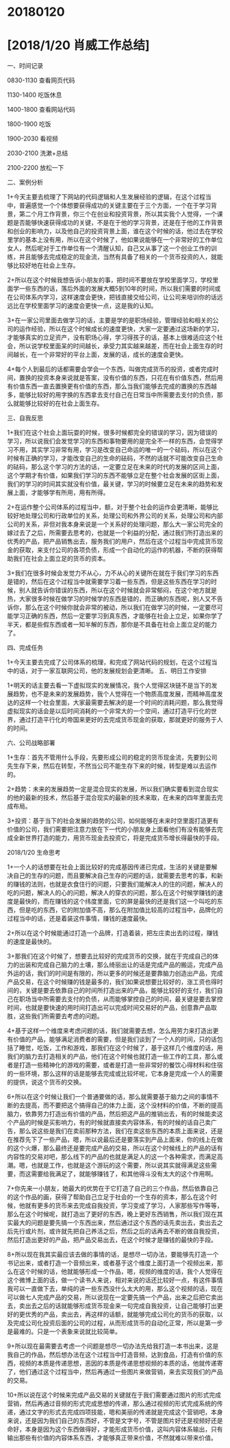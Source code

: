 # 20180120

# [2018/1/20 肖威工作总结]

一、时间记录

0830-1130 查看网页代码

1130-1400 吃饭休息

1400-1800 查看网站代码

1800-1900 吃饭

1900-2030 看视频

2030-2100 洗漱+总结

2100-2200 放松一下

二、案例分析

1+今天主要去梳理了下网站的代码逻辑和人生发展经验的逻辑，在这个过程当中，普遍感觉一个个体想要获得成功的关键主要在于三个方面，一个在于学习背景，第二个月工作背景，你三个在创业和投资背景，所以其实我个人觉得，一个课题是否能够快速获得成功的关键，不是在于他的学习背景，还是在于他的工作背景和创业的影响力，以及他自己的投资背景上面，谁在这个时候的话，他过去在学校里学的基本上没有用，所以在这个时候了，他如果说能够在一个非常好的工作单位女人，然后呢对于工作单位有一个清醒认知，自己又从事了这一个创业工作的训练，并且能够去完成稳定的现金流，当然有具备了相关的一个货币投资的人，就能够比较好地在社会上生存。

2+所以在这个时候我想告诉小朋友的事，把时间不要放在学校里面学习，学校里面学一些东西的话，落后外面的发展大概5到10年的时间，所以我们需要的时间或在公司体系内学习，这样速度会更快，把钱直接交给公司，让公司来培训你的话远远比在学校里面学习的速度会更快一点，这是我的认知。

3+在一家公司里面去做学习的话，主要是学的是职场经验，管理经验和相关的公司的运作经验，所以在这个时候成长的速度更快，大家一定要通过这场新的学习，才能够真实的立足资产，没有职场心得，学习得孩子的话，基本上很难适应这个社会，所以说学校里面呆的时间越长，承受力其实越来越差，而在社会上面生存的时间越长，在一个非常好的平台上面，发展的话，成长的速度会更快。

4+每个人到最后的话都需要会学会一个东西，叫做完成货币的投资，或者完成时间，置换的投资本身来说就是答案，没有价值的东西，只花在有价值东西，然后用有价值东西一直去置换更有价值的东西，那么当我们能够去完成的置换的东西越多，能够比较好的用字换的东西拿去支付自己在日常当中所需要去支付的负债，那么就能够比较好的在社会上面生存。

三、自我反思

1+我们在这个社会上面玩耍的时候，很多时候都完全的错误的学习，因为错误的学习，所以说我们会发觉学习的东西和事物要用的是完全不一样的东西，会觉得学习不用，其实学习非常有用，学习是改变自己命运的唯一的一个砝码，所以在这个时候有正确的学习，才能改变自己的生命的砝码，不然的话就不可能改变自己生命的砝码，那么这个学习的方法的话，一定要立足在未来的时代的发展的区间上面，这个学期才有价值，如果我们学习的东西不能够立足在整个社会发展的区街上面，我们的学习的时间其实就没有价值，最关键，学习的时候要立足在未来的趋势和发展上面，才能够学有所用，用有所得。

2+在运作整个公司体系的过程当中，额，对于整个社会的运作会更清晰，能够比较好地处理公司和行政单位的关系，处理公司和外界公司的关系，处理公司和内部公司的关系，非但对我本身来说是一个关系好的处理问题，那么大一家公司完全的嫁过去了之后，所需要去思考的，也就是一个利益的分配，通过我们所打造出来的优秀的产品，把产品销售出去，服务我们的用户，然后在这个过程当中完成货币现金的获取，来支付公司的各项负债，形成一个自动化的运作的机器，不断的获得帮助我们在社会上面立足的货币的资本。

3+我们在很多时候会发觉力不从心，力不从心的关键所在就在于我们学习的东西是错的，然后在这个过程当中就需要学习着一些东西，但是这些东西在学习的时候，别人就告诉你错误的东西，所以在这个时候就会非常郁闷，在这个地方就是热，大家很多时候在做学习的时候学的东西是错的，而正确的东西呢，别人又不告诉你，那么在这个时候你就会非常的被动，所以我们在做学习的时候，一定要尽可能学习正确的东西，然后一定要学习到真东西，才能够在社会上立足，如果你学了半天，都是些假东西或者一知半解的东西，那你是不具备在社会上面立足的能力了。

四、完成任务

1+今天主要去完成了公司体系的梳理，和完成了网站代码的规划，在这个过程当中的话，对于一家互联网公司，他的发展规划会更清晰。
五、明日工作安排

1+明天的话主要去看一下虚拟现实的发展情况，我个人觉得区块链不是当下的发展趋势，也不是未来的发展趋势，我个人觉得在一个物质高度发展，而精神高度发达的这样一个社会里面，大家最需要去解决的是一个时间的消耗问题，那么我觉得虚拟现实的话会是以后时间消耗的一个非常大的一个空间，通过打造平行化的世界，通过打造平行化的帝国来更好的去完成货币现金的获取，那就更好的服务于人的时间。

六、公司战略部署

1+生存：首先不管用什么手段，先要形成公司的稳定的货币现金流，先要到公司先生存下来，然后在转型，不然当公司不能生存下来的时候，转型是难以去运作的。

2+趋势：未来的发展趋势一定是混合现实的发展，所以我们确实要看到混合现实的他的最新的技术，然后基于混合现实的最新的技术来取，在未来的四年里面去完成布局。

3+投资：基于当下的社会发展的趋势的公司，如何能够在未来时空里面打造更有价值的公司，我们需要把注意力放在下一代的小朋友身上面看他们有没有能够去完成全新世界打造的能力，用货币现金去投资它，将是完成货币增长得最快的手段。

2018/1/20 生命思考

1+一个人的话想要在社会上面比较好的完成基因传递已完成，生活的关键是要解决自己的生存的问题，而且要解决自己生存的问题的话，就需要去思考的事，和新的赚钱的法则，也就是衣食住行的问题，只要我们能解决人的住的问题，解决人的吃的问题，解决人的心的问题，解决人的穿衣的问题，那么在这个时候学赚钱的速度是最快的，而在赚钱的这个纬度里面，它的屏是最快的还是我们这一个叫吃的东西，但是吃的东西，它的附加值不高，那么在附加值比较高的过程当中，品牌化的过程当中的话，还是着装这件事情，赚钱的速度最快。

2+所以在这个时候能通过打造一个品牌，打造着装，把左庄卖出去的过程，赚钱的速度是最快的。

3+那我们在这个时候了，想要去比较好的完成货币的交换，就在于完成自己的体力的出装和完成自己脑力的土壤，那么绮丽出让的话是完成产品的搬运，完成产品外运的话，我们的时间是有限的，所以更多的时候还是要靠脑力创造出产品，完成产品交易，在这个时候赚的钱是最多的，我们如果说想要比较好的，涨工资也得时间的，关键是要去依靠自己的时间所打造出来的产品，能够比较好的支付，我们自己在职场当中所需要去支付的负债，从而能够掌控自己的时间，最关键是要去掌控时间，也就是要快速的用时间打造出可以完成时间交易好的产品，创意靠产品取胜，这些我们所需要去考虑的问题。

4+基于这样一个维度来考虑问题的话，我们就需要去想，怎么用劳力来打造出更有价值的产品，能够满足消费者的需要，但是我们谈到了一个人的时间，只的话包括了睡觉，吃饭，工作和游戏，那我们在这个时候了，基于这样几个维度的话，用我们的脑力去打造相关的产品，他们在这个时候也就打造一些工作的工具，那么或者是打造一些精神化的游戏的需要，或者是打造一些非常好的餐饮心得材料和住宿的一些环境，那么这样的话是能够去完成或比较坏呢，它本身是完成一个人的需要的提供，说这个货币的交换。

6+所以在这个时候让我们一个普通要做的话，那么就需要基于脑力之间的事情不断的去提高，而不要把这个搞得自己的体力上面，这个没材料的价值，不断的提高脑力，依靠劳力打造出有价值的产品，然后把这产品的推销出去，有的时候能卖这个产品的时候是买影响力，有的时候就直接卖内容体系，有的时候的话自己卖广告，那么说这些是我们在卖前那种方法，我们在卖这些东西的本质上面来说，还是在推荐先下了一些产品，嗯，所以说最后还是要落实到产品上面来，你的线上在做的这个火爆，那么最终还是要完成产品的交易，所以在这个时候线上的产品的话有内容性的交易对吧，那么线下的产品的也就是满足人的这一个各种需求，而满足高潮。嗯，也就是工作，也就是这个游玩的这个需要，所以说其实就得满足这些需要，而这需要给我满足了，就能够赚钱了，和其他得斗没有太大的这个作用啊。

7+你先来一小朋友，她最大的优势在于它打造了自己的三个作品，然后依靠自己的这个作品的画，获得了帮助自己立足于社会的一个生存的资本，那么在这个时候，他就有更多的货币来去完成自我投资，学习变成了学习，人家那些写作等等，那么在这个时候呢，就打造出了更好的东西，晚上更好东西销售，所以我们现在其实最大的问题是要先搞一个东西出来，然后通过这个东西的话先卖出去，卖出去之后先行或片剂，或许就先把自己养活之后，然后之后的话再去不断的做自我投资，然后打造出更好的产品，把产品交易出去，在这个时候才是赚钱的最快的手段。

8+所以现在我其实最应该去做的事情的话，是想尽一切办法，要能够先打造一个书记出来，或者打造一个音频出来，或者基于这个维度上面打造一个视频出来，那么在这个时候的话，他就能够形成一个作品，嗯，视频的维度的话，我个人觉得在这个微博上面的话，做一个读书人来说，相对来说的话还比较好一点，有这件事情我可以一直做下去，单纯的讲一些东西没什么太大的用，那么这个视频的话，现在可以做七人完成产品的交易，所以说现在一定要先搞一个产品，出来之后把它卖出去，卖出去之后的话就能够形成货币现金来一句完成自我投资，让自己能够打出更好的更优秀的产品，卖出去，再这样的话额，就能够完成公司化的货币的获取，以及完成公司化投资后面的公司的过程，从而形成货币的自动化正常，所以是第一步是最难的。只是一个表象来说就比较简单。

9+所以现在最需要去考虑一个问题是想尽一切办法先给我打造一本书出来，这是我自己的作品，然后想办法在这个过程当中打造音频，达到食品，打造有价值的东西，视频的本质是传递思想，恶因的本质是传递思想视频的本质的话，他就传递寄了，他们通过这个过程当中，然后再通过一些图片来做营销，来去实现我们的产品的交易。

10+所以说在这个时候来完成产品交易的关键就在于我们需要通过图片的形式完成营销，然后再通过音频的形式完成思想的传递，那么通过视频的形式完成系统的传递，通过文字的形式去完成四项技能，嗯和美丽的传递就是完成这个营销吧，本身来说，还是因为我们自己的东西好，不管是文字号，不管是图片好还是视频好还是命好，本身是因为这个东西做得好，才能形成货币价值，这叫内容体系输出，只有输出那些有价值的内容体系东西，才能够真正带来价值，不然就难以带来价值。
